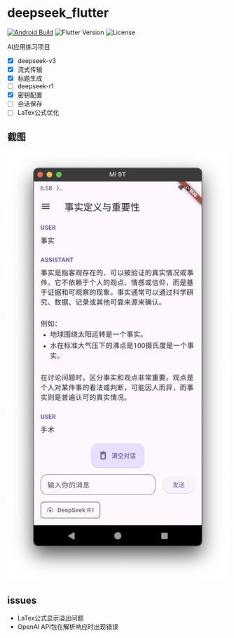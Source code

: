 # deepseek_flutter

[![Android Build](https://github.com/lpylpyleo/deepseek_flutter/actions/workflows/android.yml/badge.svg)](https://github.com/lpylpyleo/deepseek_flutter/actions/workflows/android.yml)
![Flutter Version](https://img.shields.io/badge/Flutter-stable-blue.svg)
![License](https://img.shields.io/badge/license-MIT-green.svg)


AI应用练习项目

- [x] deepseek-v3
- [x] 流式传输
- [x] 标题生成
- [ ] deepseek-r1
- [x] 密钥配置
- [ ] 会话保存
- [ ] LaTex公式优化

## 截图

![Screenshot](doc/Screenshot.png)


## issues
- LaTex公式显示溢出问题
- OpenAI API包在解析响应时出现错误